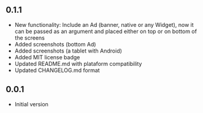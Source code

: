## 0.1.1
- New functionality: Include an Ad (banner, native or any Widget), now it can be passed as an argument and placed either on top or on bottom of the screens
- Added screenshots (bottom Ad)
- Added screenshots (a tablet with Android)
- Added MIT license badge
- Updated README.md with plataform compatibility
- Updated CHANGELOG.md format

## 0.0.1
- Initial version